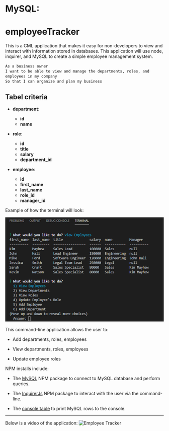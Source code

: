 # MySQL:
# employeeTracker

This is a CML application that makes it easy for non-developers to view and interact with information stored in databases. This application will use node, inquirer, and MySQL to create a simple employee management system.

```
As a business owner
I want to be able to view and manage the departments, roles, and employees in my company
So that I can organize and plan my business
```

## Tabel criteria

* **department**:

  * **id** 
  * **name** 

* **role**:

  * **id** 
  * **title** 
  * **salary** 
  * **department_id** 

* **employee**:

  * **id** 
  * **first_name** 
  * **last_name** 
  * **role_id** 
  * **manager_id** 

Example of how the terminal will look:

![TTerminal Screenshot](Images/terminalSS.png?raw=true)
  
This command-line application allows the user to:

  * Add departments, roles, employees

  * View departments, roles, employees

  * Update employee roles


NPM installs include:

* The [MySQL](https://www.npmjs.com/package/mysql) NPM package to connect to MySQL database and perform queries.

* The [InquirerJs](https://www.npmjs.com/package/inquirer/v/0.2.3) NPM package to interact with the user via the command-line.

* The [console.table](https://www.npmjs.com/package/console.table) to print MySQL rows to the console. 
- - - 
Below is a video of the application:
![Employee Tracker](Assets/employee-tracker.gif)